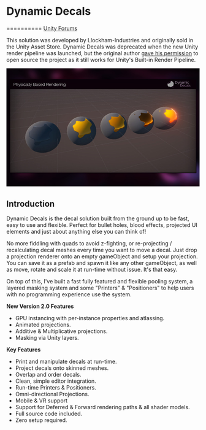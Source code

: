 # Dynamic Decals
==========
[Unity Forums](https://forum.unity.com/threads/released-dynamic-decals.450820/)

This solution was developed by Llockham-Industries and originally sold in the Unity Asset Store. Dynamic Decals was deprecated when the new Unity render pipeline was launched, but the original author [gave his permission](https://forum.unity.com/threads/released-dynamic-decals.450820/page-17#post-6814172) to open source the project as it still works for Unity's Built-in Render Pipeline.

![Dynamic Decals](dynamic-decals.jpg)

## Introduction

Dynamic Decals is the decal solution built from the ground up to be fast, easy to use and flexible. Perfect for bullet holes, blood effects, projected UI elements and just about anything else you can think of!

No more fiddling with quads to avoid z-fighting, or re-projecting / recalculating decal meshes every time you want to move a decal. Just drop a projection renderer onto an empty gameObject and setup your projection. You can save it as a prefab and spawn it like any other gameObject, as well as move, rotate and scale it at run-time without issue. It's that easy.

On top of this, I've built a fast fully featured and flexible pooling system, a layered masking system and some "Printers" & "Positioners" to help users with no programming experience use the system.

<strong>New Version 2.0 Features</strong>
- GPU instancing with per-instance properties and atlassing.
- Animated projections.
- Additive & Multiplicative projections.
- Masking via Unity layers.

<strong>Key Features</strong>
- Print and manipulate decals at run-time.
- Project decals onto skinned meshes.
- Overlap and order decals.
- Clean, simple editor integration.
- Run-time Printers & Positioners.
- Omni-directional Projections.
- Mobile & VR support
- Support for Deferred & Forward rendering paths & all shader models.
- Full source code included.
- Zero setup required.
